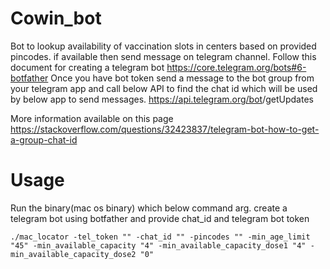 # Cowin_bot

Bot to lookup availability of vaccination slots in centers based on provided pincodes. if available then send message on telegram channel.
Follow this document for creating a telegram bot https://core.telegram.org/bots#6-botfather
Once you have bot token send a message to the bot group from your telegram app and call below API to find the chat id which will be used by below app to send messages.
https://api.telegram.org/bot<YourBOTToken>/getUpdates
  
More information available on this page https://stackoverflow.com/questions/32423837/telegram-bot-how-to-get-a-group-chat-id

# Usage

Run the binary(mac os binary) which below command arg. create a telegram bot using botfather and provide chat_id and telegram bot token
```
./mac_locator -tel_token "" -chat_id "" -pincodes "" -min_age_limit "45" -min_available_capacity "4" -min_available_capacity_dose1 "4" -min_available_capacity_dose2 "0"
```
